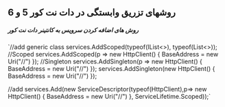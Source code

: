 ## روشهای تزریق وابستگی در دات نت کور 5 و 6 

##### روش های اضافه کردن سرویس به کانتینر دات نت کور

`//add generic class
 services.AddScoped(typeof(IList<>), typeof(List<>));
 //Scoped
 services.AddScoped(p => new HttpClient() { BaseAddress = new Uri("//") });
 //Singleton
 services.AddSingleton(p => new HttpClient() { BaseAddress = new Uri("//") });
 services.AddSingleton(new HttpClient() { BaseAddress = new Uri("//") });

 //add
 services.Add(new ServiceDescriptor(typeof(HttpClient),p=> new HttpClient() { BaseAddress = new Uri("//") }, ServiceLifetime.Scoped));`

